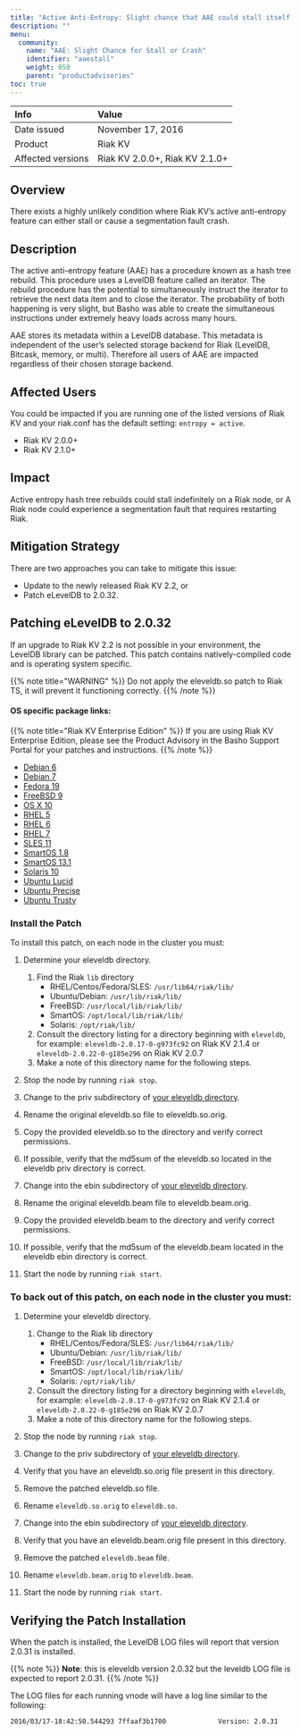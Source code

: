 ```yaml
---
title: "Active Anti-Entropy: Slight chance that AAE could stall itself or crash a Riak node."
description: ""
menu:
  community:
    name: "AAE: Slight Chance for Stall or Crash"
    identifier: "aaestall"
    weight: 050
    parent: "productadvisories"
toc: true
---
```



Info |Value
:----|:----
Date issued | November 17, 2016
Product | Riak KV 
Affected versions | Riak KV 2.0.0+, Riak KV 2.1.0+


## Overview

There exists a highly unlikely condition where Riak KV’s active anti-entropy feature can either stall or cause a segmentation fault crash.


## Description

The active anti-entropy feature (AAE) has a procedure known as a hash tree rebuild.  This procedure uses a LevelDB feature called an iterator.  The rebuild procedure has the potential to simultaneously instruct the iterator to retrieve the next data item and to close the iterator.  The probability of both happening is very slight, but Basho was able to create the simultaneous instructions under extremely heavy loads across many hours.


AAE stores its metadata within a LevelDB database.  This metadata is independent of the user’s selected storage backend for Riak (LevelDB, Bitcask, memory, or multi).  Therefore all users of AAE are impacted regardless of their chosen storage backend.


## Affected Users

You could be impacted if you are running one of the listed versions of Riak KV and your riak.conf has the default setting: `entropy = active`.

* Riak KV 2.0.0+
* Riak KV 2.1.0+


## Impact

Active entropy hash tree rebuilds could stall indefinitely on a Riak node, or
A Riak node could experience a segmentation fault that requires restarting Riak.


## Mitigation Strategy

There are two approaches you can take to mitigate this issue:

* Update to the newly released Riak KV 2.2, or 
* Patch eLevelDB to 2.0.32.


## Patching eLevelDB to 2.0.32

If an upgrade to Riak KV 2.2 is not possible in your environment, the LevelDB library can be patched. This patch contains natively-compiled code and is operating system specific.

{{% note title="WARNING" %}}
Do not apply the eleveldb.so patch to Riak TS, it will prevent it functioning correctly.
{{% /note %}}


#### OS specific package links:


{{% note title="Riak KV Enterprise Edition" %}}
If you are using Riak KV Enterprise Edition, please see the Product Advisory in the Basho Support Portal for your patches and instructions.
{{% /note %}}


* [Debian 6](https://s3.amazonaws.com/downloads.basho.com/patches/eleveldb/2.0.32/eleveldb_2.0.32_debian6.tar.gz)
* [Debian 7](https://s3.amazonaws.com/downloads.basho.com/patches/eleveldb/2.0.32/eleveldb_2.0.32_debian7.tar.gz)
* [Fedora 19](https://s3.amazonaws.com/downloads.basho.com/patches/eleveldb/2.0.32/eleveldb_2.0.32_fedora19.tar.gz)
* [FreeBSD 9](https://s3.amazonaws.com/downloads.basho.com/patches/eleveldb/2.0.32/eleveldb_2.0.32_freebsd10.tar.gz)
* [OS X 10](https://s3.amazonaws.com/downloads.basho.com/patches/eleveldb/2.0.32/eleveldb_2.0.32_osx10.8.tar.gz)
* [RHEL 5](https://s3.amazonaws.com/downloads.basho.com/patches/eleveldb/2.0.32/eleveldb_2.0.32_rhel5.tar.gz)
* [RHEL 6](https://s3.amazonaws.com/downloads.basho.com/patches/eleveldb/2.0.32/eleveldb_2.0.32_rhel6.tar.gz)
* [RHEL 7](https://s3.amazonaws.com/downloads.basho.com/patches/eleveldb/2.0.32/eleveldb_2.0.32_rhel7.tar.gz)
* [SLES 11](https://s3.amazonaws.com/downloads.basho.com/patches/eleveldb/2.0.32/eleveldb_2.0.32_sles11.tar.gz)
* [SmartOS 1.8](https://s3.amazonaws.com/downloads.basho.com/patches/eleveldb/2.0.32/eleveldb_2.0.32_smartos1.8.tar.gz)
* [SmartOS 13.1](https://s3.amazonaws.com/downloads.basho.com/patches/eleveldb/2.0.32/eleveldb_2.0.32_smartos13.1.tar.gz)
* [Solaris 10](https://s3.amazonaws.com/downloads.basho.com/patches/eleveldb/2.0.32/eleveldb_2.0.32_solaris10.tar.gz)
* [Ubuntu Lucid](https://s3.amazonaws.com/downloads.basho.com/patches/eleveldb/2.0.32/eleveldb_2.0.32_ubuntuLucid.tar.gz)
* [Ubuntu Precise](https://s3.amazonaws.com/downloads.basho.com/patches/eleveldb/2.0.32/eleveldb_2.0.32_ubuntuPrecise.tar.gz)
* [Ubuntu Trusty](https://s3.amazonaws.com/downloads.basho.com/patches/eleveldb/2.0.32/eleveldb_2.0.32_ubuntuTrusty.tar.gz)


### Install the Patch

To install this patch, on each node in the cluster you must:


1. Determine your eleveldb directory<a name="determining"></a>.  
    1. Find the Riak `lib` directory
        * RHEL/Centos/Fedora/SLES: `/usr/lib64/riak/lib/`
        * Ubuntu/Debian: `/usr/lib/riak/lib/`
        * FreeBSD: `/usr/local/lib/riak/lib/`
        * SmartOS: `/opt/local/lib/riak/lib/`
        * Solaris: `/opt/riak/lib/`
    1. Consult the directory listing for a directory beginning with `eleveldb`, for example: `eleveldb-2.0.17-0-g973fc92` on Riak KV 2.1.4 or `eleveldb-2.0.22-0-g185e296` on Riak KV 2.0.7
    1. Make a note of this directory name for the following steps.


1. Stop the node by running `riak stop`.
1. Change to the priv subdirectory of [your eleveldb directory](#determining).
1. Rename the original eleveldb.so file to eleveldb.so.orig.
1. Copy the provided eleveldb.so to the directory and verify correct permissions.
1. If possible, verify that the md5sum of the eleveldb.so located in the eleveldb priv directory is correct.
1. Change into the ebin subdirectory of [your eleveldb directory](#determining).
1. Rename the original eleveldb.beam file to eleveldb.beam.orig.
1. Copy the provided eleveldb.beam to the directory and verify correct permissions.
1. If possible, verify that the md5sum of the eleveldb.beam located in the eleveldb ebin directory is correct.
1. Start the node by running `riak start`.


### To back out of this patch, on each node in the cluster you must:

1. Determine your eleveldb directory<a name="determining2"></a>.  
    1. Change to the Riak lib directory
        * RHEL/Centos/Fedora/SLES: `/usr/lib64/riak/lib/`
        * Ubuntu/Debian: `/usr/lib/riak/lib/`
        * FreeBSD: `/usr/local/lib/riak/lib/`
        * SmartOS: `/opt/local/lib/riak/lib/`
        * Solaris: `/opt/riak/lib/`
    1. Consult the directory listing for a directory beginning with `eleveldb`, for example: `eleveldb-2.0.17-0-g973fc92` on Riak KV 2.1.4 or `eleveldb-2.0.22-0-g185e296` on Riak KV 2.0.7
    1. Make a note of this directory name for the following steps.


1. Stop the node by running `riak stop`.
1. Change to the priv subdirectory of [your eleveldb directory](#determining).
1. Verify that you have an eleveldb.so.orig file present in this directory.
1. Remove the patched eleveldb.so file.
1. Rename `eleveldb.so.orig` to `eleveldb.so`.
1. Change into the ebin subdirectory of [your eleveldb directory](#determining).
1. Verify that you have an eleveldb.beam.orig file present in this directory.
1. Remove the patched `eleveldb.beam` file.
1. Rename `eleveldb.beam.orig` to `eleveldb.beam`.
1. Start the node by running `riak start`.


## Verifying the Patch Installation

When the patch is installed, the LevelDB LOG files will report that version 2.0.31 is installed. 


{{% note %}}
**Note**:  this is eleveldb version 2.0.32 but the leveldb LOG file is expected to report 2.0.31. 
{{% /note %}}


The LOG files for each running vnode will have a log line similar to the following:


```
2016/03/17-18:42:50.544293 7ffaaf3b1700             Version: 2.0.31
```
